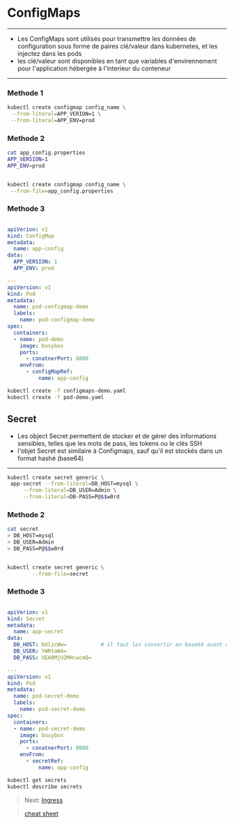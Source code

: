 # ConfigMaps

---

* Les ConfigMaps sont utilisés pour transmettre les données de configuration sous forme de paires clé/valeur dans kubernetes, et les injectez dans les pods
* les clé/valeur sont disponibles en tant que variables d'envirennement pour l'application hébergée à l'interieur du conteneur

---

### Methode 1

```bash
kubectl create configmap config_name \
 --from-literal=APP_VERION=1 \
 --from-literal=APP_ENV=prod
```

### Methode 2

```bash
cat app_config.properties
APP_VERSION=1
APP_ENV=prod


kubectl create configmap config_name \
 --from-file=app_config.properties
```

### Methode 3

```yaml

apiVerion: v1
kind: ConfigMap
metadata:
  name: app-config
data:
  APP_VERSION: 1
  APP_ENV: prod

---
apiVersion: v1
kind: Pod
metadata:
  name: pod-configmap-demo
  labels:
    name: pod-configmap-demo
spec:
  containers:
  - name: pod-demo
    image: busybox
    ports:
      - conatnerPort: 8080
    envFrom:
      - configMapRef:
          name: app-config

```

```bash
kubectl create -f configmaps-demo.yaml
kubectl create -f pod-demo.yaml
```

## Secret

* Les object Secret permettent de stocker et de gérer des informations sensibles, telles que les mots de pass, les tokens ou le clés SSH
* l'objet Secret est similaire à Configmaps, sauf qu'il est stockés dans un format hashé (base64)

---

```bash
kubectl create secret generic \
 app-secret --from-literal=DB_HOST=mysql \
     --from-literal=DB_USER=Admin \
     --from-literal=DB-PASS=P@$$w0rd
```

### Methode 2

```bash
cat secret
> DB_HOST=mysql
> DB_USER=Admin
> DB_PASS=P@$$w0rd


kubectl create secret generic \
        --from-file=secret
```

### Methode 3

```yaml

apiVerion: v1
kind: Secret
metadata:
  name: app-secret
data:
  DB_HOST: bXlzcWw=           # il faut les convertir en base64 avant de les mettre dans le manifest Secret
  DB_USER: YWRtaW4=
  DB_PASS: UEA0MjU2MHcwcmQ=

---
apiVersion: v1
kind: Pod
metadata:
  name: pod-secret-demo
  labels:
    name: pod-secret-demo
spec:
  containers:
  - name: pod-secret-demo
    image: busybox
    ports:
      - conatnerPort: 8080
    envFrom:
      - secretRef:
          name: app-config
````

```bash
kubectl get secrets
kubectl describe secrets
```

> Next: [Ingress](../objects/ingress.md)

> [cheat sheet](../useful.md)
